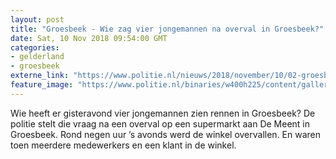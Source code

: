 ```yaml
---
layout: post
title: "Groesbeek - Wie zag vier jongemannen na overval in Groesbeek?"
date: Sat, 10 Nov 2018 09:54:00 GMT
categories: 
- gelderland 
- groesbeek 
externe_link: "https://www.politie.nl/nieuws/2018/november/10/02-groesbeek-wie-zag-vier-jongemannen-na-overval-in-groesbeek.html"
feature_image: "https://www.politie.nl/binaries/w400h225/content/gallery/politie/stockfotos/algemeen/detail-afzetlint.jpg"
---
```


Wie heeft er gisteravond vier jongemannen zien rennen in Groesbeek? De politie stelt die vraag na een overval op een supermarkt aan De Meent in Groesbeek. Rond negen uur ’s avonds werd de winkel overvallen. En waren toen meerdere medewerkers en een klant in de winkel.
